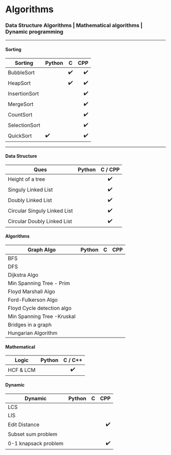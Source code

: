 # Algorithms
### Data Structure Algorithms | Mathematical algorithms | Dynamic programming

---
#### Sorting

|  Sorting       | Python        | C              |CPP          |
|--------------- |:-------------| :-------------:|------------------:|
| BubbleSort |               |   ✔️              |  ✔️            |
|HeapSort |               |      ✔️           |    ✔️️         |
|InsertionSort|               |                 | ✔️          |
|MergeSort|               |               |       ✔️       |
|CountSort|               |                 |     ✔️         |
|SelectionSort|               |                 | ✔️            |
| QuickSort|      ✔️          |                 |  ✔️           |

---
#### Data Structure
|  Ques       | Python        | C  / CPP            |
|--------------- |:-------------| :-------------:|
| Height of a tree |               |   ✔️           |
| Singuly Linked List |               |   ✔️           |
| Doubly Linked List |               |   ✔️           |
| Circular Singuly Linked List |               |   ✔️           |
| Circular Doubly Linked List |               |   ✔️           |

#### Algorithms
|  Graph Algo       | Python        | C              |CPP          |
|--------------- |:-------------| :-------------:|------------------:|
| BFS |               |                |              |
| DFS |               |                |              |
| Dijkstra Algo|               |                 |            |
| Min Spanning Tree - Prim|            |               |         |
| Floyd Marshall Algo|          |                 |              |
| Ford-Fulkerson Algo|          |                 |              |
| Floyd Cycle detection algo|   |                 |              |
| Min Spanning Tree -Kruskal|   |                 |              |
| Bridges in a graph|          |                 |              |
|Hungarian Algorithm|   |                 |              |

#### Mathematical
|  Logic          | Python        | C / C++      |
|-----------------|:--------------|:------------:|
| HCF & LCM |               |   ✔️              |

#### Dynamic 
|  Dynamic       | Python        | C              |CPP          |
|--------------- |:-------------| :-------------:|------------------:|
|LCS |               |                |              |
|LIS |               |                |              |
|Edit Distance|               |                 |   ✔️         |
|Subset sum problem|            |               |         |
| 0-1 knapsack problem|               |                 | ✔️       |

